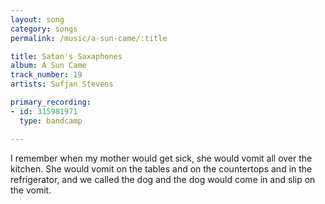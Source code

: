 ```yaml
---
layout: song
category: songs
permalink: /music/a-sun-came/:title

title: Satan's Saxaphones
album: A Sun Came
track_number: 19
artists: Sufjan Stevens

primary_recording:
- id: 315981971
  type: bandcamp

---
```


I remember when my mother would get sick, she would vomit all over the kitchen. She would vomit on the tables and on the countertops and in the refrigerator, and we called the dog and the dog would come in and slip on the vomit.